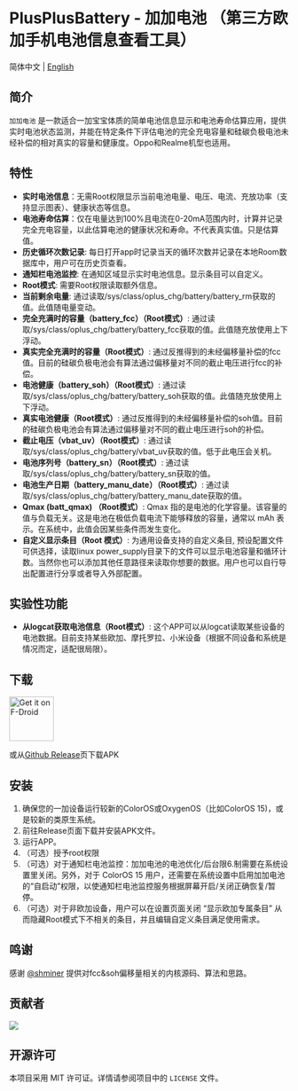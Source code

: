 # PlusPlusBattery - 加加电池 （第三方欧加手机电池信息查看工具）

简体中文 | [English](./README.md)

## 简介

`加加电池` 是一款适合一加宝宝体质的简单电池信息显示和电池寿命估算应用，提供实时电池状态监测，并能在特定条件下评估电池的完全充电容量和硅碳负极电池未经补偿的相对真实的容量和健康度。Oppo和Realme机型也适用。

## 特性

- **实时电池信息**：无需Root权限显示当前电池电量、电压、电流、充放功率（支持显示图表）、健康状态等信息。
- **电池寿命估算**：仅在电量达到100%且电流在0-20mA范围内时，计算并记录完全充电容量，以此估算电池的健康状况和寿命。不代表真实值。只是估算值。
- **历史循环次数记录**: 每日打开app时记录当天的循环次数并记录在本地Room数据库中，用户可在历史页查看。
- **通知栏电池监控**: 在通知区域显示实时电池信息。显示条目可以自定义。
- **Root模式**: 需要Root权限读取额外信息。
- **当前剩余电量**: 通过读取/sys/class/oplus_chg/battery/battery_rm获取的值。此值随电量变动。
- **完全充满时的容量（battery_fcc）（Root模式）**: 通过读取/sys/class/oplus_chg/battery/battery_fcc获取的值。此值随充放使用上下浮动。
- **真实完全充满时的容量（Root模式）**: 通过反推得到的未经偏移量补偿的fcc值。目前的硅碳负极电池会有算法通过偏移量对不同的截止电压进行fcc的补偿。
- **电池健康（battery_soh）（Root模式）**: 通过读取/sys/class/oplus_chg/battery/battery_soh获取的值。此值随充放使用上下浮动。
- **真实电池健康（Root模式）**: 通过反推得到的未经偏移量补偿的soh值。目前的硅碳负极电池会有算法通过偏移量对不同的截止电压进行soh的补偿。
- **截止电压（vbat_uv）（Root模式）**: 通过读取/sys/class/oplus_chg/battery/vbat_uv获取的值。低于此电压会关机。
- **电池序列号（battery_sn）（Root模式）**: 通过读取/sys/class/oplus_chg/battery/battery_sn获取的值。
- **电池生产日期（battery_manu_date）（Root模式）**: 通过读取/sys/class/oplus_chg/battery/battery_manu_date获取的值。
- **Qmax (batt_qmax) （Root模式）**: Qmax 指的是电池的化学容量。该容量的值与负载无关。这是电池在极低负载电流下能够释放的容量，通常以 mAh 表示。在系统中，此值会因某些条件而发生变化。
- **自定义显示条目（Root 模式）**: 为通用设备支持的自定义条目, 预设配置文件可供选择，读取linux power_supply目录下的文件可以显示电池容量和循环计数。当然你也可以添加其他任意路径来读取你想要的数据。用户也可以自行导出配置进行分享或者导入外部配置。

## 实验性功能
- **从logcat获取电池信息（Root模式）**: 这个APP可以从logcat读取某些设备的电池数据。目前支持某些欧加、摩托罗拉、小米设备（根据不同设备和系统是情况而定，适配很局限）。

## 下载

[<img src="https://f-droid.org/badge/get-it-on-zh-hans.png"
    alt="Get it on F-Droid"
    height="80">](https://f-droid.org/en/packages/com.dijia1124.plusplusbattery/)

或从[Github Release](https://github.com/dijia1124/PlusPlusBattery/releases)页下载APK

## 安装

1. 确保您的一加设备运行较新的ColorOS或OxygenOS（比如ColorOS 15)，或是较新的类原生系统。
2. 前往Release页面下载并安装APK文件。
3. 运行APP。
4. （可选）授予root权限
5. （可选）对于通知栏电池监控：加加电池的电池优化/后台限6.制需要在系统设置里关闭。另外，对于 ColorOS 15 用户，还需要在系统设置中启用加加电池的“自启动”权限，以使通知栏电池监控服务根据屏幕开启/关闭正确恢复/暂停。
6. （可选）对于非欧加设备，用户可以在设置页面关闭 “显示欧加专属条目” 从而隐藏Root模式下不相关的条目，并且编辑自定义条目满足使用需求。

## 鸣谢

感谢 [@shminer](https://github.com/shminer) 提供对fcc&soh偏移量相关的内核源码、算法和思路。

## 贡献者
<a href="https://github.com/dijia1124/plusplusbattery/graphs/contributors">
  <img src="https://contrib.rocks/image?repo=dijia1124/plusplusbattery" />
</a>

## 开源许可

本项目采用 MIT 许可证。详情请参阅项目中的 `LICENSE` 文件。
